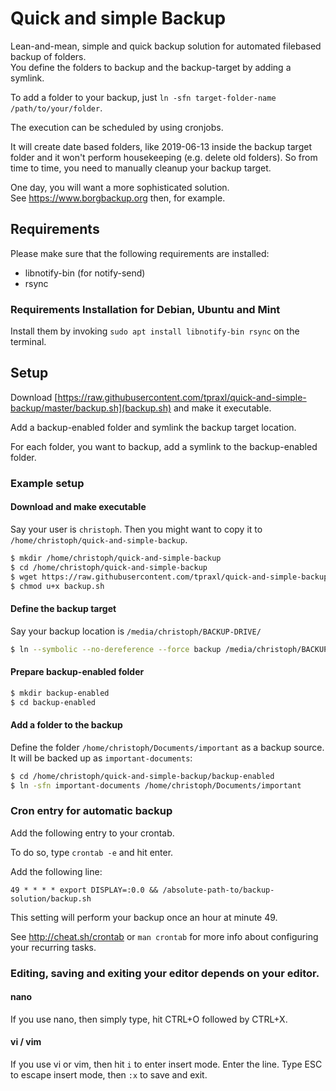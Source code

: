 # Quick and simple Backup

Lean-and-mean, simple and quick backup solution for automated filebased backup of folders.  
You define the folders to backup and the backup-target by adding a symlink.  

To add a folder to your backup, just `ln -sfn target-folder-name /path/to/your/folder`.

The execution can be scheduled by using cronjobs.

It will create date based folders, like 2019-06-13 inside the backup target folder and it won't perform housekeeping (e.g. delete old folders). So from time to time, you need to manually cleanup your backup target.

One day, you will want a more sophisticated solution.  
See https://www.borgbackup.org then, for example.

## Requirements

Please make sure that the following requirements are installed:

* libnotify-bin (for notify-send)
* rsync

### Requirements Installation for Debian, Ubuntu and Mint

Install them by invoking `sudo apt install libnotify-bin rsync` on the terminal.

## Setup 

Download [https://raw.githubusercontent.com/tpraxl/quick-and-simple-backup/master/backup.sh](backup.sh) and make it executable.

Add a backup-enabled folder and symlink the backup target location.

For each folder, you want to backup, add a symlink to the backup-enabled folder.

### Example setup

#### Download and make executable

Say your user is `christoph`. Then you might want to copy it to `/home/christoph/quick-and-simple-backup`.

```bash
$ mkdir /home/christoph/quick-and-simple-backup
$ cd /home/christoph/quick-and-simple-backup
$ wget https://raw.githubusercontent.com/tpraxl/quick-and-simple-backup/master/backup.sh
$ chmod u+x backup.sh
```

#### Define the backup target

Say your backup location is `/media/christoph/BACKUP-DRIVE/`

```bash
$ ln --symbolic --no-dereference --force backup /media/christoph/BACKUP-DRIVE/
```

#### Prepare backup-enabled folder

```bash
$ mkdir backup-enabled
$ cd backup-enabled
``` 

#### Add a folder to the backup

Define the folder `/home/christoph/Documents/important` as a backup source. It will be backed up as `important-documents`:

```bash
$ cd /home/christoph/quick-and-simple-backup/backup-enabled
$ ln -sfn important-documents /home/christoph/Documents/important
```

### Cron entry for automatic backup

Add the following entry to your crontab. 

To do so, type `crontab -e` and hit enter. 

Add the following line:

```
49 * * * * export DISPLAY=:0.0 && /absolute-path-to/backup-solution/backup.sh
```

This setting will perform your backup once an hour at minute 49. 

See http://cheat.sh/crontab or `man crontab` for more info about configuring your recurring tasks.

### Editing, saving and exiting your editor depends on your editor. 

#### nano

If you use nano, then simply type, hit CTRL+O followed by CTRL+X.

#### vi / vim

If you use vi or vim, then hit `i` to enter insert mode. Enter the line.
Type ESC to escape insert mode, then `:x` to save and exit.




